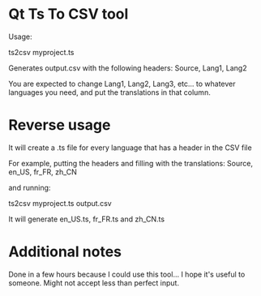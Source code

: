 # Qt Ts To CSV tool

Usage:

ts2csv myproject.ts

Generates output.csv with the following headers:
Source, Lang1, Lang2

You are expected to change Lang1, Lang2, Lang3, etc... to whatever languages you need, and put the translations in 
that column.

# Reverse usage

It will create a .ts file for every language that has a header in the CSV file

For example, putting the headers and filling with the translations:
Source, en_US, fr_FR, zh_CN

and running:

ts2csv myproject.ts output.csv

It will generate en_US.ts, fr_FR.ts and zh_CN.ts

# Additional notes

Done in a few hours because I could use this tool... I hope it's useful to someone.  Might not accept less than perfect input.
